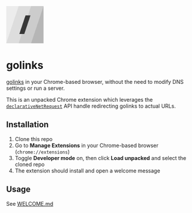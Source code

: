 <img src="/images/icon.png" width=100 />

# golinks

[golinks](https://golinks.github.io/golinks/) in your Chrome-based browser, without the need to modify DNS settings or run a server.

This is an unpacked Chrome extension which leverages the [`declarativeNetRequest`](https://developer.chrome.com/docs/extensions/reference/api/declarativeNetRequest) API handle redirecting golinks to actual URLs.

## Installation

1. Clone this repo
2. Go to **Manage Extensions** in your Chrome-based browser (`chrome://extensions`)
3. Toggle **Developer mode** on, then click **Load unpacked** and select the cloned repo
4. The extension should install and open a welcome message

## Usage

See [WELCOME.md](./WELCOME.md)